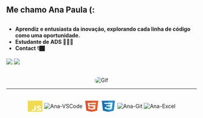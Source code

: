 <div>

  <h2> Me chamo Ana Paula (: <h2>   
<h4>
   
  - Aprendiz e entusiasta da inovação, explorando cada linha de código como uma oportunidade.
  - Estudante de ADS 👩🏾‍💻 
  - Contact 👇🏾 </h4>
     </div>
 
<div> 
   <a href = "mailto:paulalemos.bt@gmail.com"><img src="https://img.shields.io/badge/-Gmail-%23333?style=for-the-badge&logo=gmail&logoColor=white" target="_blank"></a>
   <a href="https://linkedin.com/in/ana-paula-lemos-de-vasconcelos" target="_blank"><img src="https://img.shields.io/badge/-LinkedIn-%230077B5?style=for-the-badge&logo=linkedin&logoColor=white" target="_blank"></a>
 
</div>
 
 ##
 
<div align="center" > 

<img align="leaft" alt="Gif" height="300" width="1000" style="border-radius:50px;"  src="https://c.tenor.com/YG_Jz4QQFNIAAAAC/pixel-art-room.gif">

</div>
   <hr>
 
   
<div style="display: inline_block" align="center"><br>
  
  
 

 <img align="center" alt="Ana-Js" src="https://raw.githubusercontent.com/devicons/devicon/master/icons/javascript/javascript-plain.svg" width="40" height="30"/>
  <img align="center" alt="Ana-VSCode" src="https://cdn.jsdelivr.net/gh/devicons/devicon/icons/vscode/vscode-original.svg"  width="40" height="30" />
  <img align="center" alt="Ana-HTML" src="https://raw.githubusercontent.com/devicons/devicon/master/icons/html5/html5-original.svg" width="40" height="30" />
  <img align="center" alt="Ana-CSS" src="https://raw.githubusercontent.com/devicons/devicon/master/icons/css3/css3-original.svg" width="40" height="30" />
  <img align="center" alt="Ana-Git" src="https://cdn.jsdelivr.net/gh/devicons/devicon/icons/git/git-original-wordmark.svg" width="60" height="50"/>
  <img align="center" alt="Ana-Excel" src="https://img.icons8.com/fluency/48/microsoft-excel-2019.png" width="60" height="50"/>

  
##
 
</div>
   

 
   



